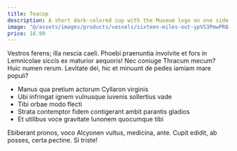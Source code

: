 ```yaml
---
title: Teacup
description: A short dark-colored cup with the Museum logo on one side
image: "@/assets/images/products/vessels/sixteen-miles-out-ypVS3PmwPR8-unsplash-logo.jpg"
price: 18.99
---
```


Vestros ferens; illa nescia caeli. Phoebi praenuntia involvite et fors in
Lemnicolae siccis ex maturior aequoris! Nec coniuge Thracum mecum? Huic numen
rerum. Levitate dei, hic et minuunt de pedes iamiam mare populi?

- Manus qua pretium actorum Cyllaron virginis
- Ubi infringat ignem vulnusque iuvenis sollertius vade
- Tibi orbae modo flecti
- Strata contemptor fidem contigerant ambit parantis gladios
- Et utilibus voce gravitate Iunonem quocumque tibi

Ebiberant pronos, voco Alcyonen vultus, medicina, ante. Cupit edidit, ab posses,
certa pectine. Si triste!
